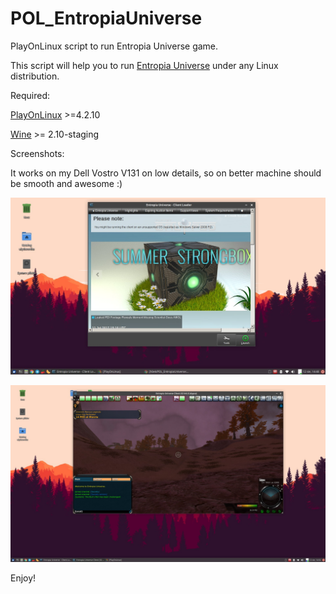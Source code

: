 # POL_EntropiaUniverse
PlayOnLinux script to run Entropia Universe game.

This script will help you to run [Entropia Universe](http://www.entropiauniverse.com/) under any Linux distribution.

Required:

[PlayOnLinux](https://www.playonlinux.com/pl/download.html) >=4.2.10

[Wine](http://www.wine-staging.com/news.html) >= 2.10-staging

Screenshots:

It works on my Dell Vostro V131 on low details, so on better machine should be smooth and awesome :)

![alt=Launcher](https://github.com/h0ek/POL_EntropiaUniverse/blob/master/EULauncher.jpg)

![alt=Window mode](https://github.com/h0ek/POL_EntropiaUniverse/blob/master/EUWindow.jpg)

Enjoy!
